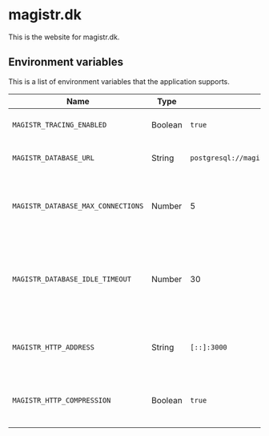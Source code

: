 # magistr.dk

This is the website for magistr.dk.

## Environment variables

This is a list of environment variables that the application supports.


| Name | Type | Default | Description |
|------|------|---------|-------------|
| `MAGISTR_TRACING_ENABLED` | Boolean | `true` | Enable tracing exporter |
| `MAGISTR_DATABASE_URL` | String | `postgresql://magistr:password@localhost/magistr_development` | Connection URL to the database |
| `MAGISTR_DATABASE_MAX_CONNECTIONS` | Number | 5 | Maximum number of connections the cool maintains at once |
| `MAGISTR_DATABASE_IDLE_TIMEOUT` | Number | 30 | How long a connection in the database connection pool can stay idle until closed |
| `MAGISTR_HTTP_ADDRESS` | String | `[::]:3000` | Address to start listening for HTTP requests on |
| `MAGISTR_HTTP_COMPRESSION` | Boolean | `true` | Support compressing responses if the client supports it |

